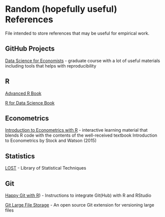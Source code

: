 # Random (hopefully useful) References

 File intended to store references that may be useful for empirical work.


## GitHub Projects

[Data Science for Economists](https://github.com/uo-ec607/lectures) - graduate course with a lot of useful materials including tools that helps with reproducibility 

## R 

[Advanced R Book](https://adv-r.hadley.nz/)

[R for Data Science Book](https://r4ds.had.co.nz/)

## Econometrics

[Introduction to Econometrics with R](https://www.econometrics-with-r.org/index.html) -  interactive learning material that blends R code with the contents of the well-received textbook Introduction to Econometrics by Stock and Watson (2015)

## Statistics

[LOST](lost-stats.github.io/) - Library of Statistical Techniques 


## Git

[Happy Git with R](https://happygitwithr.com/)) - Instructions to integrate Git(Hub) with R and RStudio
 
[Git Large File Storage](https://git-lfs.github.com/) - An open source Git extension for versioning large files


